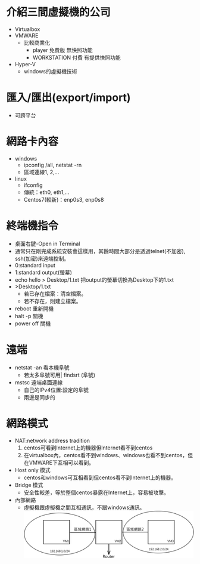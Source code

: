 # 介紹三間虛擬機的公司
* Virtualbox
* VMWARE
    * 比較商業化
        * player 免費版 無快照功能
        * WORKSTATION  付費 有提供快照功能
* Hyper-V
    * windows的虛擬機技術

# 匯入/匯出(export/import)
* 可跨平台

# 網路卡內容
* windows
   * ipconfig /all, netstat -rn 
   * 區域連線1, 2,...
* linux
   * ifconfig
   * 傳統：eth0, eth1,...
   * Centos7(較新)：enp0s3, enp0s8
   
# 終端機指令
   * 桌面右鍵-Open in Terminal
   * 通常只在剛完成系統安裝會這樣用，其餘時間大部分是透過telnet(不加密), ssh(加密)來遠端控制。
   * 0:standard input
   * 1:standard output(螢幕)
   * echo hello > Desktop/1.txt 把output的螢幕切換為Desktop下的1.txt
   * \>Desktop/1.txt 
      * 若已存在檔案：清空檔案。
      * 若不存在，則建立檔案。
   * reboot 重新開機
   * halt -p 關機
   * power off 關機
   
# 遠端
   * netstat -an 看本機阜號
      * 若太多阜號可用| findsrt (阜號)
   * mstsc 遠端桌面連線
      * 自己的IPv4位置:設定的阜號
      * 兩邊是同步的

# 網路模式
   * NAT:network address tradition
      1. centos可看到Internet上的機器但Internet看不到centos
      2. 在virtualbox內，centos看不到windows、windows也看不到centos，但在VMWARE下互相可以看到。
   * Host only 模式
      * centos和windows可互相看到但centos看不到Internet上的機器。
   * Bridge 模式
      * 安全性較差，等於整個centos暴露在Internet上，容易被攻擊。
   * 內部網路
      * 虛擬機跟虛擬機之間互相通訊，不跟windows通訊。
      ![image](https://github.com/peter8995/Linux-Class/blob/108-2/media/%E5%85%A7%E9%83%A8%E7%B6%B2%E8%B7%AF.png)
